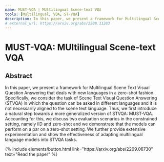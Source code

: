 ```yaml
---
name: MUST-VQA | MUltilingual Scene-text VQA
tools: [Multilingual, VQA, ST-VQA]
description: In this paper, we present a framework for Multilingual Scene Text Visual Question Answering that deals with new languages in a zero-shot fashion. Specifically, we consider the task of Scene Text Visual Question Answering (STVQA) in which the question can be asked in different languages and it is not necessarily aligned to the scene text language.
# external_url: https://arxiv.org/abs/2208.11203
---
```


# MUST-VQA: MUltilingual Scene-text VQA

## Abstract

In this paper, we present a framework for Multilingual Scene Text Visual Question Answering that deals with new languages in a zero-shot fashion. Specifically, we consider the task of Scene Text Visual Question Answering (STVQA) in which the question can be asked in different languages and it is not necessarily aligned to the scene text language. Thus, we first introduce a natural step towards a more generalized version of STVQA: MUST-VQA. Accounting for this, we discuss two evaluation scenarios in the constrained setting, namely IID and zero-shot and we demonstrate that the models can perform on a par on a zero-shot setting. We further provide extensive experimentation and show the effectiveness of adapting multilingual language models into STVQA tasks.

<p class="text-center">
{% include elements/button.html link="https://arxiv.org/abs/2209.06730" text="Read the paper" %}
</p>
